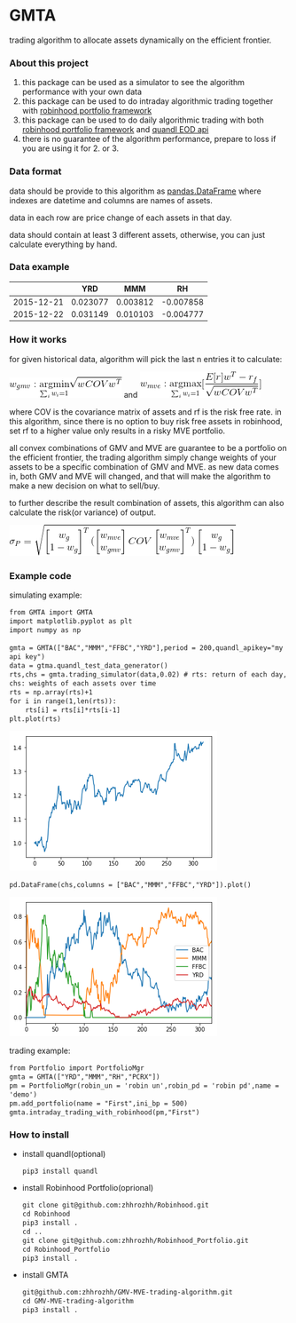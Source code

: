 
# GMTA
trading algorithm to allocate assets dynamically on the efficient frontier.

### About this project
1. this package can be used as a simulator to see the algorithm performance with your own data
2. this package can be used to do intraday algorithmic trading together with [robinhood portfolio framework](https://github.com/zhhrozhh/Robinhood_Portfolio)
3. this package can be used to do daily algorithmic trading with both [robinhood portfolio framework](https://github.com/zhhrozhh/Robinhood_Portfolio) and [quandl EOD api](https://www.quandl.com/)
4. there is no guarantee of the algorithm performance, prepare to loss if you are using it for 2. or 3.

### Data format
data should be provide to this algorithm as [pandas.DataFrame](https://pandas.pydata.org/) where indexes are datetime and columns are names of assets.

data in each row are price change of each assets in that day.

data should contain at least 3 different assets, otherwise, you can just calculate everything by hand.

### Data example
|               | YRD       | MMM      | RH        |
| ------------- |:---------:|:--------:|:---------:|
| 2015-12-21    | 0.023077  | 0.003812 | -0.007858 |
| 2015-12-22    | 0.031149  | 0.010103 | -0.004777 |

### How it works
for given historical data, algorithm will pick the last n entries it to calculate:

![WGMV](misc/WGMV__.gif) and ![WMVE](misc/WMVE__.gif)

where COV is the covariance matrix of assets and rf is the risk free rate. in this algorithm, since there is no option to buy risk free assets in robinhood, set rf to a higher value only results in a risky MVE portfolio.

all convex combinations of GMV and MVE are guarantee to be a portfolio on the efficient frontier, the trading algorithm simply change weights of your assets to be a specific combination of GMV and MVE. as new data comes in, both GMV and MVE will changed, and that will make the algorithm to make a new decision on what to sell/buy.

to further describe the result combination of assets, this algorithm can also calculate the risk(or variance) of output.

![SP](misc/SP__.gif)

### Example code

simulating example:

```
from GMTA import GMTA
import matplotlib.pyplot as plt
import numpy as np

gmta = GMTA(["BAC","MMM","FFBC","YRD"],period = 200,quandl_apikey="my api key")
data = gtma.quandl_test_data_generator()
rts,chs = gmta.trading_simulator(data,0.02) # rts: return of each day, chs: weights of each assets over time
rts = np.array(rts)+1
for i in range(1,len(rts)):
    rts[i] = rts[i]*rts[i-1]
plt.plot(rts)
```
![rts](misc/BAC_MMM_FFBC_200_RET.png)

```
pd.DataFrame(chs,columns = ["BAC","MMM","FFBC","YRD"]).plot()
```
![chs](misc/BAC_MMM_FFBC_200_WEIGHTS.png)

trading example:

```
from Portfolio import PortfolioMgr
gmta = GMTA(["YRD","MMM","RH","PCRX"])
pm = PortfolioMgr(robin_un = 'robin un',robin_pd = 'robin pd',name = 'demo')
pm.add_portfolio(name = "First",ini_bp = 500)
gmta.intraday_trading_with_robinhood(pm,"First")

```

### How to install
- install quandl(optional)
    ```
    pip3 install quandl
    ```
- install Robinhood Portfolio(oprional)
    ```
    git clone git@github.com:zhhrozhh/Robinhood.git
    cd Robinhood
    pip3 install .
    cd ..
    git clone git@github.com:zhhrozhh/Robinhood_Portfolio.git
    cd Robinhood_Portfolio
    pip3 install .
    ```
- install GMTA
    ```
    git@github.com:zhhrozhh/GMV-MVE-trading-algorithm.git
    cd GMV-MVE-trading-algorithm
    pip3 install .
    ```

